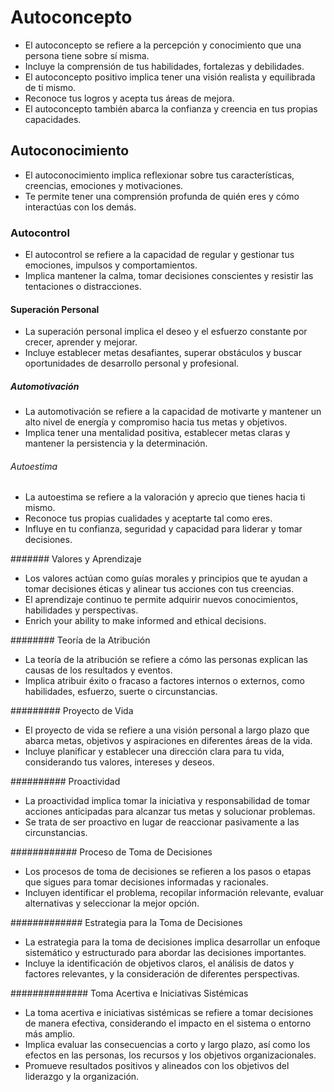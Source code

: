 # Autoconcepto
- El autoconcepto se refiere a la percepción y conocimiento que una persona tiene sobre sí misma.
- Incluye la comprensión de tus habilidades, fortalezas y debilidades.
- El autoconcepto positivo implica tener una visión realista y equilibrada de ti mismo.
- Reconoce tus logros y acepta tus áreas de mejora.
- El autoconcepto también abarca la confianza y creencia en tus propias capacidades.

## Autoconocimiento
- El autoconocimiento implica reflexionar sobre tus características, creencias, emociones y motivaciones.
- Te permite tener una comprensión profunda de quién eres y cómo interactúas con los demás.

### Autocontrol
- El autocontrol se refiere a la capacidad de regular y gestionar tus emociones, impulsos y comportamientos.
- Implica mantener la calma, tomar decisiones conscientes y resistir las tentaciones o distracciones.

#### Superación Personal
- La superación personal implica el deseo y el esfuerzo constante por crecer, aprender y mejorar.
- Incluye establecer metas desafiantes, superar obstáculos y buscar oportunidades de desarrollo personal y profesional.

##### Automotivación
- La automotivación se refiere a la capacidad de motivarte y mantener un alto nivel de energía y compromiso hacia tus metas y objetivos.
- Implica tener una mentalidad positiva, establecer metas claras y mantener la persistencia y la determinación.

###### Autoestima
- La autoestima se refiere a la valoración y aprecio que tienes hacia ti mismo.
- Reconoce tus propias cualidades y aceptarte tal como eres.
- Influye en tu confianza, seguridad y capacidad para liderar y tomar decisiones.

####### Valores y Aprendizaje
- Los valores actúan como guías morales y principios que te ayudan a tomar decisiones éticas y alinear tus acciones con tus creencias.
- El aprendizaje continuo te permite adquirir nuevos conocimientos, habilidades y perspectivas.
- Enrich your ability to make informed and ethical decisions.

######## Teoría de la Atribución
- La teoría de la atribución se refiere a cómo las personas explican las causas de los resultados y eventos.
- Implica atribuir éxito o fracaso a factores internos o externos, como habilidades, esfuerzo, suerte o circunstancias.

######### Proyecto de Vida
- El proyecto de vida se refiere a una visión personal a largo plazo que abarca metas, objetivos y aspiraciones en diferentes áreas de la vida.
- Incluye planificar y establecer una dirección clara para tu vida, considerando tus valores, intereses y deseos.

########## Proactividad
- La proactividad implica tomar la iniciativa y responsabilidad de tomar acciones anticipadas para alcanzar tus metas y solucionar problemas.
- Se trata de ser proactivo en lugar de reaccionar pasivamente a las circunstancias.

############ Proceso de Toma de Decisiones
- Los procesos de toma de decisiones se refieren a los pasos o etapas que sigues para tomar decisiones informadas y racionales.
- Incluyen identificar el problema, recopilar información relevante, evaluar alternativas y seleccionar la mejor opción.

############# Estrategia para la Toma de Decisiones
- La estrategia para la toma de decisiones implica desarrollar un enfoque sistemático y estructurado para abordar las decisiones importantes.
- Incluye la identificación de objetivos claros, el análisis de datos y factores relevantes, y la consideración de diferentes perspectivas.

############## Toma Acertiva e Iniciativas Sistémicas
- La toma acertiva e iniciativas sistémicas se refiere a tomar decisiones de manera efectiva, considerando el impacto en el sistema o entorno más amplio.
- Implica evaluar las consecuencias a corto y largo plazo, así como los efectos en las personas, los recursos y los objetivos organizacionales.
- Promueve resultados positivos y alineados con los objetivos del liderazgo y la organización.
